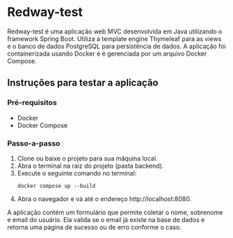 # Redway-test

Redway-test é uma aplicação web MVC desenvolvida em Java utilizando o framework Spring Boot. Utiliza a template engine Thymeleaf para as views e o banco de dados PostgreSQL para persistência de dados. A aplicação foi containerizada usando Docker e é gerenciada por um arquivo Docker Compose.

## Instruções para testar a aplicação

### Pré-requisitos

- Docker
- Docker Compose

### Passo-a-passo

1. Clone ou baixe o projeto para sua máquina local.
2. Abra o terminal na raiz do projeto (pasta backend).
3. Execute o seguinte comando no terminal:
   ```
   docker compose up --build
   ```
4. Abra o navegador e vá até o endereço http://localhost:8080.

A aplicação contém um formulário que permite coletar o nome, sobrenome e email do usuário. Ela valida se o email já existe na base de dados e retorna uma página de sucesso ou de erro conforme o caso.
